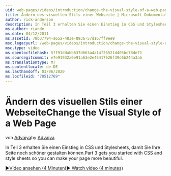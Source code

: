 ```yaml
---
uid: web-pages/videos/introduction/change-the-visual-style-of-a-web-page
title: Ändern des visuellen Stils einer Webseite | Microsoft-Dokumentation
author: rick-anderson
description: In Teil 3 erhalten Sie einen Einstieg in CSS und Stylesheets, damit Sie Ihre Seite noch schöner gestalten können.
ms.author: riande
ms.date: 04/12/2011
ms.assetid: 78b37794-a65a-483e-8936-57d167ff9ee9
msc.legacyurl: /web-pages/videos/introduction/change-the-visual-style-of-a-web-page
msc.type: video
ms.openlocfilehash: 5ff91ddabb637d663a4a14f26521d405bc78de71
ms.sourcegitcommit: e7e91932a6e91a63e2e46417626f39d6b244a3ab
ms.translationtype: MT
ms.contentlocale: de-DE
ms.lasthandoff: 03/06/2020
ms.locfileid: "78512769"
---
```

# <a name="change-the-visual-style-of-a-web-page"></a><span data-ttu-id="d8bc9-103">Ändern des visuellen Stils einer Webseite</span><span class="sxs-lookup"><span data-stu-id="d8bc9-103">Change the Visual Style of a Web Page</span></span>

<span data-ttu-id="d8bc9-104">von [Advaiya](https://twitter.com/Advaiyasolns)</span><span class="sxs-lookup"><span data-stu-id="d8bc9-104">by [Advaiya](https://twitter.com/Advaiyasolns)</span></span>

<span data-ttu-id="d8bc9-105">In Teil 3 erhalten Sie einen Einstieg in CSS und Stylesheets, damit Sie Ihre Seite noch schöner gestalten können.</span><span class="sxs-lookup"><span data-stu-id="d8bc9-105">Part 3 gets you started with CSS and style sheets so you can make your page more beautiful.</span></span>

[<span data-ttu-id="d8bc9-106">&#9654;Video ansehen (4 Minuten)</span><span class="sxs-lookup"><span data-stu-id="d8bc9-106">&#9654; Watch video (4 minutes)</span></span>](https://channel9.msdn.com/Blogs/ASP-NET-Site-Videos/change-the-visual-style-of-a-web-page)
